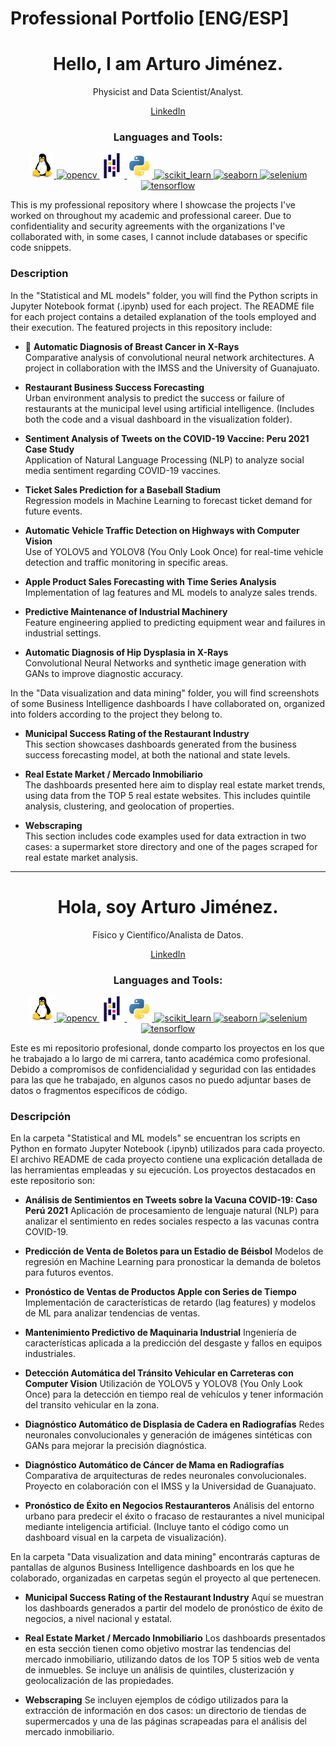 # Professional Portfolio [ENG/ESP]
<div align="center">
  <h1>Hello, I am Arturo Jiménez.</h1>
  <p>Physicist and Data Scientist/Analyst.</p>
  <p><a href="https://www.linkedin.com/in/your-profile">LinkedIn</a></p>

  <h3 align="center">Languages and Tools:</h3>
  <p align="center">
    <a href="https://www.linux.org/" target="_blank" rel="noreferrer">
      <img src="https://raw.githubusercontent.com/devicons/devicon/master/icons/linux/linux-original.svg" alt="linux" width="40" height="40"/>
    </a>
    <a href="https://opencv.org/" target="_blank" rel="noreferrer">
      <img src="https://www.vectorlogo.zone/logos/opencv/opencv-icon.svg" alt="opencv" width="40" height="40"/>
    </a>
    <a href="https://pandas.pydata.org/" target="_blank" rel="noreferrer">
      <img src="https://raw.githubusercontent.com/devicons/devicon/2ae2a900d2f041da66e950e4d48052658d850630/icons/pandas/pandas-original.svg" alt="pandas" width="40" height="40"/>
    </a>
    <a href="https://www.python.org" target="_blank" rel="noreferrer">
      <img src="https://raw.githubusercontent.com/devicons/devicon/master/icons/python/python-original.svg" alt="python" width="40" height="40"/>
    </a>
    <a href="https://scikit-learn.org/" target="_blank" rel="noreferrer">
      <img src="https://upload.wikimedia.org/wikipedia/commons/0/05/Scikit_learn_logo_small.svg" alt="scikit_learn" width="40" height="40"/>
    </a>
    <a href="https://seaborn.pydata.org/" target="_blank" rel="noreferrer">
      <img src="https://seaborn.pydata.org/_images/logo-mark-lightbg.svg" alt="seaborn" width="40" height="40"/>
    </a>
    <a href="https://www.selenium.dev" target="_blank" rel="noreferrer">
      <img src="https://raw.githubusercontent.com/detain/svg-logos/780f25886640cef088af994181646db2f6b1a3f8/svg/selenium-logo.svg" alt="selenium" width="40" height="40"/>
    </a>
    <a href="https://www.tensorflow.org" target="_blank" rel="noreferrer">
      <img src="https://www.vectorlogo.zone/logos/tensorflow/tensorflow-icon.svg" alt="tensorflow" width="40" height="40"/>
    </a>
  </p>
</div>

This is my professional repository where I showcase the projects I've worked on throughout my academic and professional career. Due to confidentiality and security agreements with the organizations I've collaborated with, in some cases, I cannot include databases or specific code snippets.
### Description

In the "Statistical and ML models" folder, you will find the Python scripts in Jupyter Notebook format (.ipynb) used for each project. The README file for each project contains a detailed explanation of the tools employed and their execution. The featured projects in this repository include:

- :ticket: **Automatic Diagnosis of Breast Cancer in X-Rays**  
  Comparative analysis of convolutional neural network architectures. A project in collaboration with the IMSS and the University of Guanajuato.

- **Restaurant Business Success Forecasting**  
  Urban environment analysis to predict the success or failure of restaurants at the municipal level using artificial intelligence. (Includes both the code and a visual dashboard in the visualization folder).
  
- **Sentiment Analysis of Tweets on the COVID-19 Vaccine: Peru 2021 Case Study**  
  Application of Natural Language Processing (NLP) to analyze social media sentiment regarding COVID-19 vaccines.

- **Ticket Sales Prediction for a Baseball Stadium**  
  Regression models in Machine Learning to forecast ticket demand for future events.

- **Automatic Vehicle Traffic Detection on Highways with Computer Vision**  
  Use of YOLOV5 and YOLOV8 (You Only Look Once) for real-time vehicle detection and traffic monitoring in specific areas.
  
- **Apple Product Sales Forecasting with Time Series Analysis**  
  Implementation of lag features and ML models to analyze sales trends.

- **Predictive Maintenance of Industrial Machinery**  
  Feature engineering applied to predicting equipment wear and failures in industrial settings.

- **Automatic Diagnosis of Hip Dysplasia in X-Rays**  
  Convolutional Neural Networks and synthetic image generation with GANs to improve diagnostic accuracy.

In the "Data visualization and data mining" folder, you will find screenshots of some Business Intelligence dashboards I have collaborated on, organized into folders according to the project they belong to.

- **Municipal Success Rating of the Restaurant Industry**  
  This section showcases dashboards generated from the business success forecasting model, at both the national and state levels.

- **Real Estate Market / Mercado Inmobiliario**  
  The dashboards presented here aim to display real estate market trends, using data from the TOP 5 real estate websites. This includes quintile analysis, clustering, and geolocation of properties.

- **Webscraping**  
  This section includes code examples used for data extraction in two cases: a supermarket store directory and one of the pages scraped for real estate market analysis.

--------------------------

<div align="center">
  <h1>Hola, soy Arturo Jiménez.</h1>
  <p>Físico y Científico/Analista de Datos.</p>
  <p><a href="https://www.linkedin.com/in/your-profile">LinkedIn</a></p>

  <h3 align="center">Languages and Tools:</h3>
  <p align="center">
    <a href="https://www.linux.org/" target="_blank" rel="noreferrer">
      <img src="https://raw.githubusercontent.com/devicons/devicon/master/icons/linux/linux-original.svg" alt="linux" width="40" height="40"/>
    </a>
    <a href="https://opencv.org/" target="_blank" rel="noreferrer">
      <img src="https://www.vectorlogo.zone/logos/opencv/opencv-icon.svg" alt="opencv" width="40" height="40"/>
    </a>
    <a href="https://pandas.pydata.org/" target="_blank" rel="noreferrer">
      <img src="https://raw.githubusercontent.com/devicons/devicon/2ae2a900d2f041da66e950e4d48052658d850630/icons/pandas/pandas-original.svg" alt="pandas" width="40" height="40"/>
    </a>
    <a href="https://www.python.org" target="_blank" rel="noreferrer">
      <img src="https://raw.githubusercontent.com/devicons/devicon/master/icons/python/python-original.svg" alt="python" width="40" height="40"/>
    </a>
    <a href="https://scikit-learn.org/" target="_blank" rel="noreferrer">
      <img src="https://upload.wikimedia.org/wikipedia/commons/0/05/Scikit_learn_logo_small.svg" alt="scikit_learn" width="40" height="40"/>
    </a>
    <a href="https://seaborn.pydata.org/" target="_blank" rel="noreferrer">
      <img src="https://seaborn.pydata.org/_images/logo-mark-lightbg.svg" alt="seaborn" width="40" height="40"/>
    </a>
    <a href="https://www.selenium.dev" target="_blank" rel="noreferrer">
      <img src="https://raw.githubusercontent.com/detain/svg-logos/780f25886640cef088af994181646db2f6b1a3f8/svg/selenium-logo.svg" alt="selenium" width="40" height="40"/>
    </a>
    <a href="https://www.tensorflow.org" target="_blank" rel="noreferrer">
      <img src="https://www.vectorlogo.zone/logos/tensorflow/tensorflow-icon.svg" alt="tensorflow" width="40" height="40"/>
    </a>
  </p>
</div>

Este es mi repositorio profesional, donde comparto los proyectos en los que he trabajado a lo largo de mi carrera, tanto académica como profesional. Debido a compromisos de confidencialidad y seguridad con las entidades para las que he trabajado, en algunos casos no puedo adjuntar bases de datos o fragmentos específicos de código.

### Descripción
En la carpeta "Statistical and ML models" se encuentran los scripts en Python en formato Jupyter Notebook (.ipynb) utilizados para cada proyecto. El archivo README de cada proyecto contiene una explicación detallada de las herramientas empleadas y su ejecución. Los proyectos destacados en este repositorio son:

- **Análisis de Sentimientos en Tweets sobre la Vacuna COVID-19: Caso Perú 2021**
Aplicación de procesamiento de lenguaje natural (NLP) para analizar el sentimiento en redes sociales respecto a las vacunas contra COVID-19.

- **Predicción de Venta de Boletos para un Estadio de Béisbol**
Modelos de regresión en Machine Learning para pronosticar la demanda de boletos para futuros eventos.

- **Pronóstico de Ventas de Productos Apple con Series de Tiempo**
Implementación de características de retardo (lag features) y modelos de ML para analizar tendencias de ventas.

- **Mantenimiento Predictivo de Maquinaria Industrial**
Ingeniería de características aplicada a la predicción del desgaste y fallos en equipos industriales.

- **Detección Automática del Tránsito Vehicular en Carreteras con Computer Vision**
Utilización de YOLOV5 y YOLOV8 (You Only Look Once) para la detección en tiempo real de vehículos y tener información del transito vehicular en la zona.

- **Diagnóstico Automático de Displasia de Cadera en Radiografías**
Redes neuronales convolucionales y generación de imágenes sintéticas con GANs para mejorar la precisión diagnóstica.

- **Diagnóstico Automático de Cáncer de Mama en Radiografías**
Comparativa de arquitecturas de redes neuronales convolucionales. Proyecto en colaboración con el IMSS y la Universidad de Guanajuato.

- **Pronóstico de Éxito en Negocios Restauranteros**
Análisis del entorno urbano para predecir el éxito o fracaso de restaurantes a nivel municipal mediante inteligencia artificial. (Incluye tanto el código como un dashboard visual en la carpeta de visualización).

En la carpeta "Data visualization and data mining" encontrarás capturas de pantallas de algunos Business Intelligence dashboards en los que he colaborado, organizadas en carpetas según el proyecto al que pertenecen.

- **Municipal Success Rating of the Restaurant Industry**
Aquí se muestran los dashboards generados a partir del modelo de pronóstico de éxito de negocios, a nivel nacional y estatal.

- **Real Estate Market / Mercado Inmobiliario**
Los dashboards presentados en esta sección tienen como objetivo mostrar las tendencias del mercado inmobiliario, utilizando datos de los TOP 5 sitios web de venta de inmuebles. Se incluye un análisis de quintiles, clusterización y geolocalización de las propiedades.

- **Webscraping**
Se incluyen ejemplos de código utilizados para la extracción de información en dos casos: un directorio de tiendas de supermercados y una de las páginas scrapeadas para el análisis del mercado inmobiliario.


[linkedin]: <www.linkedin.com/in/arturojimenez0>

